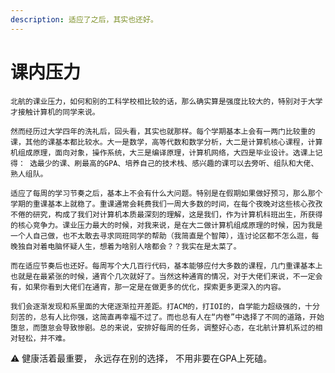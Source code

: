 ```yaml
---
description: 适应了之后，其实也还好。
---
```


# 课内压力

    北航的课业压力，如何和别的工科学校相比较的话，那么确实算是强度比较大的，特别对于大学才接触计算机的同学来说。

    然而经历过大学四年的洗礼后，回头看，其实也就那样。每个学期基本上会有一两门比较重的课，其他的课基本都比较水。大一是数学，高等代数和数学分析，大二是计算机核心课程，计算机组成原理，面向对象，操作系统，大三是编译原理，计算机网络，大四是毕业设计。选课上记得： 选最少的课、刷最高的GPA、培养自己的技术栈、感兴趣的课可以去旁听、组队和大佬、熟人组队。

    适应了每周的学习节奏之后，基本上不会有什么大问题。特别是在假期如果做好预习，那么那个学期的重课基本上就稳了。重课通常会耗费我们一周大多数的时间，在每个夜晚对这些核心孜孜不倦的研究，构成了我们对计算机本质最深刻的理解，这是我们，作为计算机科班出生，所获得的核心竞争力。课业压力最大的时候，对我来说，是在大二做计算机组成原理的时候，因为我是一个人自己做，也不太敢去寻求同班同学的帮助（我简直是个智障），连讨论区都不怎么逛，每晚独自对着电脑怀疑人生，想着为啥别人啥都会？？我实在是太菜了。

    而在适应节奏后也还好。每周写个大几百行代码，基本能够应付大多数的课程，几门重课基本上也就是在最紧张的时候，通宵个几次就好了。当然这种通宵的情况，对于大佬们来说，不一定会有，如果你看到大佬们在通宵，那一定是在做更多的优化，探索更多更深入的内容。

    我们会逐渐发现和系里面的大佬逐渐拉开差距。打ACM的，打IOI的，自学能力超级强的，十分刻苦的，总有人比你强，这简直再幸福不过了。而也总有人在“内卷”中选择了不同的道路，开始堕怠，而堕怠会导致惨剧。总的来说，安排好每周的任务，调整好心态，在北航计算机系过的相对轻松，并不难。

⚠️ 健康活着最重要， 永远存在别的选择， 不用非要在GPA上死磕。






